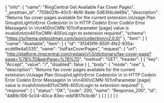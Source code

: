 {
  "info": {
    "name": "RingCentral Get Available Fax Cover Pages",
    "_postman_id": "755b02fb-40c5-4b16-8ade-5d63fdcde69a",
    "description": "Returns fax cover pages available for the current extension.\nUsage Plan Group\nLight\nError Codes\n\n \n  \n   HTTP Code\n   Error Code\n   Error Message\n   \n \n\n400\nCMN-101\nParameter [page] value is invalid\n\n\n401\nCMN-405\nLogin to extension required",
    "schema": "https://schema.getpostman.com/json/collection/v2.0.0/"
  },
  "item": [
    {
      "name": "Available",
      "item": [
        {
          "id": "3f345ff6-850f-4fe2-935a-ecdd9e4a5335",
          "name": "listFaxCoverPages",
          "request": {
            "url": "http://platform.ringcentral.com/restapi/v1.0/dictionary/fax-cover-page?page=%7B%7D&perPage=%7B%7D",
            "method": "GET",
            "header": [
              {
                "key": "Accept",
                "value": "*/*",
                "disabled": false
              }
            ],
            "body": {
              "mode": "raw"
            },
            "description": "Returns fax cover pages available for the current extension.\nUsage Plan Group\nLight\nError Codes\n\n \n  \n   HTTP Code\n   Error Code\n   Error Message\n   \n \n\n400\nCMN-101\nParameter [page] value is invalid\n\n\n401\nCMN-405\nLogin to extension required"
          },
          "response": [
            {
              "status": "OK",
              "code": 200,
              "name": "Response_200",
              "id": "4d89c106-5c04-40ca-83ec-edd1817b3cdb"
            }
          ]
        }
      ]
    }
  ]
}